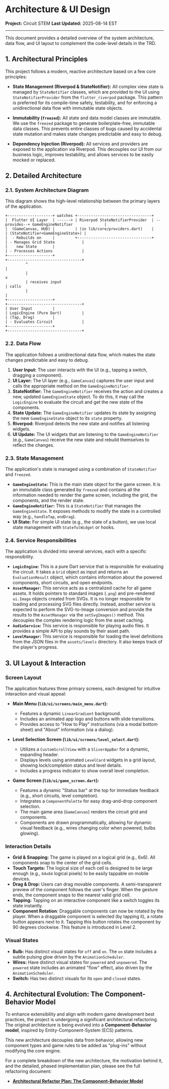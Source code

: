 # Architecture & UI Design

**Project:** Circuit STEM
**Last Updated:** 2025-08-14 EST

---

This document provides a detailed overview of the system architecture, data flow, and UI layout to complement the code-level details in the TRD.

## 1. Architectural Principles

This project follows a modern, reactive architecture based on a few core principles:

*   **State Management (Riverpod & StateNotifier):** All complex view state is managed by `StateNotifier` classes, which are provided to the UI using `StateNotifierProvider` from the `flutter_riverpod` package. This pattern is preferred for its compile-time safety, testability, and for enforcing a unidirectional data flow with immutable state objects.

*   **Immutability (`freezed`):** All state and data model classes are immutable. We use the `freezed` package to generate boilerplate-free, immutable data classes. This prevents entire classes of bugs caused by accidental state mutation and makes state changes predictable and easy to debug.

*   **Dependency Injection (Riverpod):** All services and providers are exposed to the application via Riverpod. This decouples our UI from our business logic, improves testability, and allows services to be easily mocked or replaced.

## 2. Detailed Architecture

### 2.1. System Architecture Diagram

This diagram shows the high-level relationship between the primary layers of the application.

```
+--------------------+ watches +---------------------------------+
|  Flutter UI Layer  | ------> | Riverpod StateNotifierProvider  | --provides--+ GameEngineNotifier              |
|  (GameCanvas, HUD) |         | (in lib/core/providers.dart)    |             | (StateNotifier<GameEngineState>) |
|  - Rebuilds on     |         +---------------------------------+             | - Manages Grid State            |
|    new State       |                                                       | - Processes Actions             |
+--------------------+                                                       +---------------------------------+
         ^                                                                                    |
         |                                                                                    v
         | receives input                                                                     | calls
         |                                                                                    |
+--------------------+                                                       +---------------------------------+
| User Input         |                                                       | LogicEngine (Pure Dart)         |
| (Tap, Drag)        |                                                       | - Evaluates Circuit             |
+--------------------+                                                       +---------------------------------+
```

### 2.2. Data Flow

The application follows a unidirectional data flow, which makes the state changes predictable and easy to debug.

1.  **User Input:** The user interacts with the UI (e.g., tapping a switch, dragging a component).
2.  **UI Layer:** The UI layer (e.g., `GameCanvas`) captures the user input and calls the appropriate method on the `GameEngineNotifier`.
3.  **StateNotifier:** The `GameEngineNotifier` receives the action and creates a new, updated `GameEngineState` object. To do this, it may call the `LogicEngine` to evaluate the circuit and get the new state of the components.
4.  **State Update:** The `GameEngineNotifier` updates its state by assigning the new `GameEngineState` object to its `state` property.
5.  **Riverpod:** Riverpod detects the new state and notifies all listening widgets.
6.  **UI Update:** The UI widgets that are listening to the `GameEngineNotifier` (e.g., `GameCanvas`) receive the new state and rebuild themselves to reflect the changes.

### 2.3. State Management

The application's state is managed using a combination of `StateNotifier` and `freezed`.

*   **`GameEngineState`:** This is the main state object for the game screen. It is an immutable class generated by `freezed` and contains all the information needed to render the game screen, including the grid, the components, and the render state.
*   **`GameEngineNotifier`:** This is a `StateNotifier` that manages the `GameEngineState`. It exposes methods to modify the state in a controlled way (e.g., `handleTap`, `endDrag`).
*   **UI State:** For simple UI state (e.g., the state of a button), we use local state management with `StatefulWidget` or hooks.

### 2.4. Service Responsibilities

The application is divided into several services, each with a specific responsibility.

*   **`LogicEngine`:** This is a pure Dart service that is responsible for evaluating the circuit. It takes a `Grid` object as input and returns an `EvaluationResult` object, which contains information about the powered components, short circuits, and open endpoints.
*   **`AssetManager`:** This service acts as a centralized cache for all game assets. It holds pointers to standard images (`.png`) and pre-rendered `ui.Image` objects created from SVGs. It is no longer responsible for loading and processing SVG files directly. Instead, another service is expected to perform the SVG-to-Image conversion and provide the results to the `AssetManager` via the `setSvgImages()` method. This decouples the complex rendering logic from the asset caching.
*   **`AudioService`:** This service is responsible for playing audio files. It provides a simple API to play sounds by their asset path.
*   **`LevelManager`:** This service is responsible for loading the level definitions from the JSON files in the `assets/levels` directory. It also keeps track of the player's progress.

## 3. UI Layout & Interaction

### Screen Layout

The application features three primary screens, each designed for intuitive interaction and visual appeal:

*   **Main Menu (`lib/ui/screens/main_menu.dart`):**
    *   Features a dynamic `LinearGradient` background.
    *   Includes an animated app logo and buttons with slide transitions.
    *   Provides access to "How to Play" instructions (via a modal bottom sheet) and "About" information (via a dialog).

*   **Level Selection Screen (`lib/ui/screens/level_select.dart`):**
    *   Utilizes a `CustomScrollView` with a `SliverAppBar` for a dynamic, expanding header.
    *   Displays levels using animated `LevelCard` widgets in a grid layout, showing lock/completion status and level details.
    *   Includes a progress indicator to show overall level completion.

*   **Game Screen (`lib/ui/game_screen.dart`):**
    *   Features a dynamic "Status bar" at the top for immediate feedback (e.g., short circuits, level completion).
    *   Integrates a `ComponentPalette` for easy drag-and-drop component selection.
    *   The main game area (`GameCanvas`) renders the circuit grid and components.
    *   Components are drawn programmatically, allowing for dynamic visual feedback (e.g., wires changing color when powered, bulbs glowing).

### Interaction Details

*   **Grid & Snapping:** The game is played on a logical grid (e.g., 6x6). All components snap to the center of the grid cells.
*   **Touch Targets:** The logical size of each cell is designed to be large enough (e.g., `64x64` logical pixels) to be easily tappable on mobile devices.
*   **Drag & Drop:** Users can drag movable components. A semi-transparent preview of the component follows the user's finger. When the gesture ends, the component snaps to the nearest valid grid cell.
*   **Tapping:** Tapping on an interactive component like a switch toggles its state instantly.
*   **Component Rotation**: Draggable components can now be rotated by the player. When a draggable component is selected (by tapping it), a rotate button appears next to it. Tapping this button rotates the component by 90 degrees clockwise. This feature is introduced in Level 2.

### Visual States

*   **Bulb:** Has distinct visual states for `off` and `on`. The `on` state includes a subtle pulsing glow driven by the `AnimationScheduler`.
*   **Wires:** Have distinct visual states for `powered` and `unpowered`. The `powered` state includes an animated "flow" effect, also driven by the `AnimationScheduler`.
*   **Switch:** Has two distinct visuals for its `open` and `closed` states.

## 4. Architectural Evolution: The Component-Behavior Model

To enhance extensibility and align with modern game development best practices, the project is undergoing a significant architectural refactoring. The original architecture is being evolved into a **Component-Behavior model**, inspired by Entity-Component-System (ECS) patterns.

This new architecture decouples data from behavior, allowing new component types and game rules to be added as "plug-ins" without modifying the core engine.

For a complete breakdown of the new architecture, the motivation behind it, and the detailed, phased implementation plan, please see the full refactoring document:

- **[Architectural Refactor Plan: The Component-Behavior Model](./REFACTOR_PLAN.md)**